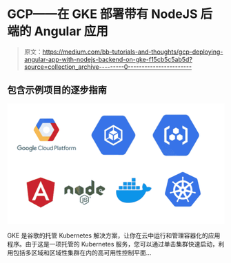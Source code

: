 # GCP——在 GKE 部署带有 NodeJS 后端的 Angular 应用

> 原文：<https://medium.com/bb-tutorials-and-thoughts/gcp-deploying-angular-app-with-nodejs-backend-on-gke-f15cb5c5ab5d?source=collection_archive---------0----------------------->

## 包含示例项目的逐步指南

![](img/17843a2e4cef6b937968b4a270421f76.png)

GKE 是谷歌的托管 Kubernetes 解决方案，让你在云中运行和管理容器化的应用程序。由于这是一项托管的 Kubernetes 服务，您可以通过单击集群快速启动，利用包括多区域和区域性集群在内的高可用性控制平面…